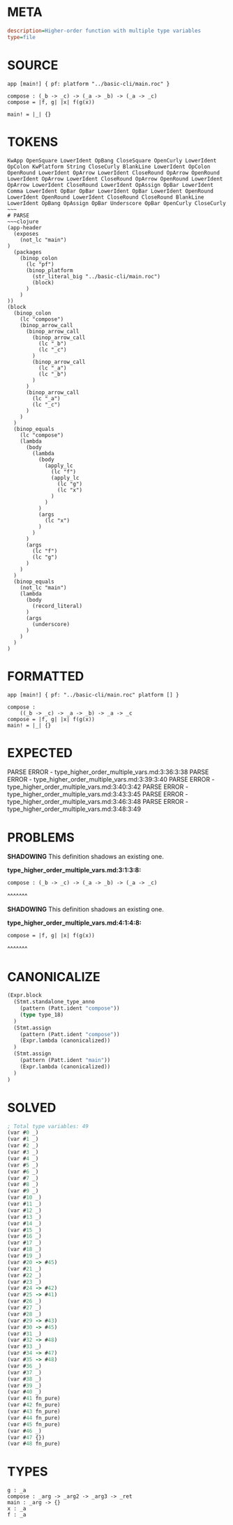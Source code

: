 # META
~~~ini
description=Higher-order function with multiple type variables
type=file
~~~
# SOURCE
~~~roc
app [main!] { pf: platform "../basic-cli/main.roc" }

compose : (_b -> _c) -> (_a -> _b) -> (_a -> _c)
compose = |f, g| |x| f(g(x))

main! = |_| {}
~~~
# TOKENS
~~~text
KwApp OpenSquare LowerIdent OpBang CloseSquare OpenCurly LowerIdent OpColon KwPlatform String CloseCurly BlankLine LowerIdent OpColon OpenRound LowerIdent OpArrow LowerIdent CloseRound OpArrow OpenRound LowerIdent OpArrow LowerIdent CloseRound OpArrow OpenRound LowerIdent OpArrow LowerIdent CloseRound LowerIdent OpAssign OpBar LowerIdent Comma LowerIdent OpBar OpBar LowerIdent OpBar LowerIdent OpenRound LowerIdent OpenRound LowerIdent CloseRound CloseRound BlankLine LowerIdent OpBang OpAssign OpBar Underscore OpBar OpenCurly CloseCurly ~~~
# PARSE
~~~clojure
(app-header
  (exposes
    (not_lc "main")
)
  (packages
    (binop_colon
      (lc "pf")
      (binop_platform
        (str_literal_big "../basic-cli/main.roc")
        (block)
      )
    )
))
(block
  (binop_colon
    (lc "compose")
    (binop_arrow_call
      (binop_arrow_call
        (binop_arrow_call
          (lc "_b")
          (lc "_c")
        )
        (binop_arrow_call
          (lc "_a")
          (lc "_b")
        )
      )
      (binop_arrow_call
        (lc "_a")
        (lc "_c")
      )
    )
  )
  (binop_equals
    (lc "compose")
    (lambda
      (body
        (lambda
          (body
            (apply_lc
              (lc "f")
              (apply_lc
                (lc "g")
                (lc "x")
              )
            )
          )
          (args
            (lc "x")
          )
        )
      )
      (args
        (lc "f")
        (lc "g")
      )
    )
  )
  (binop_equals
    (not_lc "main")
    (lambda
      (body
        (record_literal)
      )
      (args
        (underscore)
      )
    )
  )
)
~~~
# FORMATTED
~~~roc
app [main!] { pf: "../basic-cli/main.roc" platform [] }

compose :
	((_b -> _c) -> _a -> _b) -> _a -> _c
compose = |f, g| |x| f(g(x))
main! = |_| {}
~~~
# EXPECTED
PARSE ERROR - type_higher_order_multiple_vars.md:3:36:3:38
PARSE ERROR - type_higher_order_multiple_vars.md:3:39:3:40
PARSE ERROR - type_higher_order_multiple_vars.md:3:40:3:42
PARSE ERROR - type_higher_order_multiple_vars.md:3:43:3:45
PARSE ERROR - type_higher_order_multiple_vars.md:3:46:3:48
PARSE ERROR - type_higher_order_multiple_vars.md:3:48:3:49
# PROBLEMS
**SHADOWING**
This definition shadows an existing one.

**type_higher_order_multiple_vars.md:3:1:3:8:**
```roc
compose : (_b -> _c) -> (_a -> _b) -> (_a -> _c)
```
^^^^^^^


**SHADOWING**
This definition shadows an existing one.

**type_higher_order_multiple_vars.md:4:1:4:8:**
```roc
compose = |f, g| |x| f(g(x))
```
^^^^^^^


# CANONICALIZE
~~~clojure
(Expr.block
  (Stmt.standalone_type_anno
    (pattern (Patt.ident "compose"))
    (type type_18)
  )
  (Stmt.assign
    (pattern (Patt.ident "compose"))
    (Expr.lambda (canonicalized))
  )
  (Stmt.assign
    (pattern (Patt.ident "main"))
    (Expr.lambda (canonicalized))
  )
)
~~~
# SOLVED
~~~clojure
; Total type variables: 49
(var #0 _)
(var #1 _)
(var #2 _)
(var #3 _)
(var #4 _)
(var #5 _)
(var #6 _)
(var #7 _)
(var #8 _)
(var #9 _)
(var #10 _)
(var #11 _)
(var #12 _)
(var #13 _)
(var #14 _)
(var #15 _)
(var #16 _)
(var #17 _)
(var #18 _)
(var #19 _)
(var #20 -> #45)
(var #21 _)
(var #22 _)
(var #23 _)
(var #24 -> #42)
(var #25 -> #41)
(var #26 _)
(var #27 _)
(var #28 _)
(var #29 -> #43)
(var #30 -> #45)
(var #31 _)
(var #32 -> #48)
(var #33 _)
(var #34 -> #47)
(var #35 -> #48)
(var #36 _)
(var #37 _)
(var #38 _)
(var #39 _)
(var #40 _)
(var #41 fn_pure)
(var #42 fn_pure)
(var #43 fn_pure)
(var #44 fn_pure)
(var #45 fn_pure)
(var #46 _)
(var #47 {})
(var #48 fn_pure)
~~~
# TYPES
~~~roc
g : _a
compose : _arg -> _arg2 -> _arg3 -> _ret
main : _arg -> {}
x : _a
f : _a
~~~
